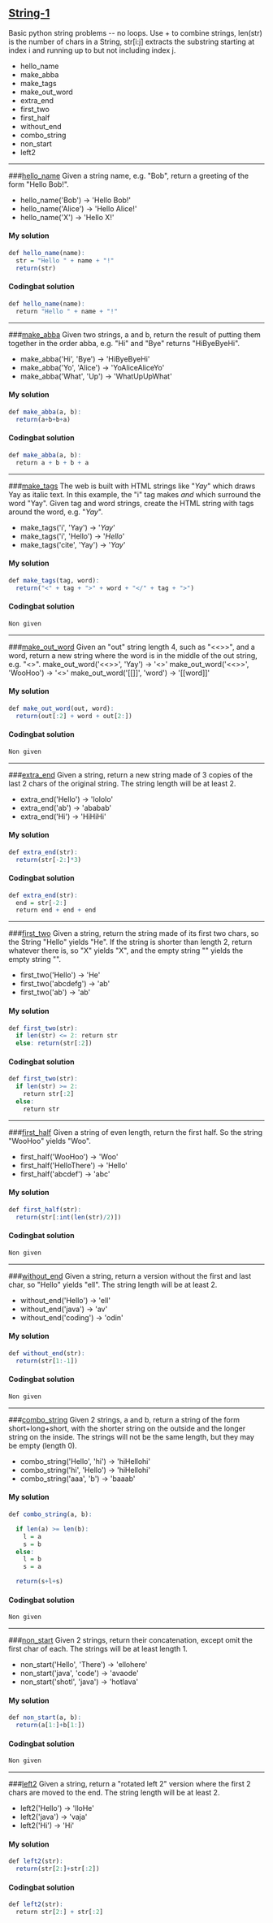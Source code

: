 ## [String-1](http://codingbat.com/python/String-1)
Basic python string problems -- no loops. Use + to combine strings, len(str) is the number of chars in a String, str[i:j] extracts the substring starting at index i and running up to but not including index j.
* hello_name
* make_abba
* make_tags
* make_out_word
* extra_end
* first_two
* first_half
* without_end
* combo_string
* non_start
* left2

---

###[hello_name](http://codingbat.com/prob/p115413)
Given a string name, e.g. "Bob", return a greeting of the form "Hello Bob!".
* hello_name('Bob') → 'Hello Bob!'
* hello_name('Alice') → 'Hello Alice!'
* hello_name('X') → 'Hello X!'

#### My solution
```r
def hello_name(name):
  str = "Hello " + name + "!"
  return(str)
```
#### Codingbat solution
```r
def hello_name(name):
  return "Hello " + name + "!"
```

---

###[make_abba](http://codingbat.com/prob/p182144)
Given two strings, a and b, return the result of putting them together in the order abba, e.g. "Hi" and "Bye" returns "HiByeByeHi".
* make_abba('Hi', 'Bye') → 'HiByeByeHi'
* make_abba('Yo', 'Alice') → 'YoAliceAliceYo'
* make_abba('What', 'Up') → 'WhatUpUpWhat'

#### My solution
```r
def make_abba(a, b):
  return(a+b+b+a)
```
#### Codingbat solution
```r
def make_abba(a, b):
  return a + b + b + a
```

---

###[make_tags](http://codingbat.com/prob/p132290)
The web is built with HTML strings like "<i>Yay</i>" which draws Yay as italic text. In this example, the "i" tag makes <i> and </i> which surround the word "Yay". Given tag and word strings, create the HTML string with tags around the word, e.g. "<i>Yay</i>".
* make_tags('i', 'Yay') → '<i>Yay</i>'
* make_tags('i', 'Hello') → '<i>Hello</i>'
* make_tags('cite', 'Yay') → '<cite>Yay</cite>'

#### My solution
```r
def make_tags(tag, word):
  return("<" + tag + ">" + word + "</" + tag + ">")
```
#### Codingbat solution
```r
Non given
```

---

###[make_out_word](http://codingbat.com/prob/p129981)
Given an "out" string length 4, such as "<<>>", and a word, return a new string where the word is in the middle of the out string, e.g. "<<word>>".
make_out_word('<<>>', 'Yay') → '<<Yay>>'
make_out_word('<<>>', 'WooHoo') → '<<WooHoo>>'
make_out_word('[[]]', 'word') → '[[word]]'

#### My solution
```r
def make_out_word(out, word):
  return(out[:2] + word + out[2:])
```
#### Codingbat solution
```r
Non given
```

---

###[extra_end](http://codingbat.com/prob/p148853)
Given a string, return a new string made of 3 copies of the last 2 chars of the original string. The string length will be at least 2.
* extra_end('Hello') → 'lololo'
* extra_end('ab') → 'ababab'
* extra_end('Hi') → 'HiHiHi'

#### My solution
```r
def extra_end(str):
  return(str[-2:]*3)
```
#### Codingbat solution
```r
def extra_end(str):
  end = str[-2:]
  return end + end + end
```

---

###[first_two](http://codingbat.com/prob/p184816)
Given a string, return the string made of its first two chars, so the String "Hello" yields "He". If the string is shorter than length 2, return whatever there is, so "X" yields "X", and the empty string "" yields the empty string "".
* first_two('Hello') → 'He'
* first_two('abcdefg') → 'ab'
* first_two('ab') → 'ab'

#### My solution
```r
def first_two(str):
  if len(str) <= 2: return str
  else: return(str[:2])
```
#### Codingbat solution
```r
def first_two(str):
  if len(str) >= 2:
    return str[:2]
  else:
    return str
```

---

###[first_half](http://codingbat.com/prob/p107010)
Given a string of even length, return the first half. So the string "WooHoo" yields "Woo".
* first_half('WooHoo') → 'Woo'
* first_half('HelloThere') → 'Hello'
* first_half('abcdef') → 'abc'

#### My solution
```r
def first_half(str):
  return(str[:int(len(str)/2)])
```
#### Codingbat solution
```r
Non given
```

---

###[without_end](http://codingbat.com/prob/p138533)
Given a string, return a version without the first and last char, so "Hello" yields "ell". The string length will be at least 2.
* without_end('Hello') → 'ell'
* without_end('java') → 'av'
* without_end('coding') → 'odin'

#### My solution
```r
def without_end(str):
  return(str[1:-1])
```
#### Codingbat solution
```r
Non given
```

---

###[combo_string](http://codingbat.com/prob/p194053)
Given 2 strings, a and b, return a string of the form short+long+short, with the shorter string on the outside and the longer string on the inside. The strings will not be the same length, but they may be empty (length 0).
* combo_string('Hello', 'hi') → 'hiHellohi'
* combo_string('hi', 'Hello') → 'hiHellohi'
* combo_string('aaa', 'b') → 'baaab'

#### My solution
```r
def combo_string(a, b):

  if len(a) >= len(b):
    l = a
    s = b
  else:
    l = b
    s = a

  return(s+l+s)
```
#### Codingbat solution
```r
Non given
```

---

###[non_start](http://codingbat.com/prob/p127703)
Given 2 strings, return their concatenation, except omit the first char of each. The strings will be at least length 1.
* non_start('Hello', 'There') → 'ellohere'
* non_start('java', 'code') → 'avaode'
* non_start('shotl', 'java') → 'hotlava'

#### My solution
```r
def non_start(a, b):
  return(a[1:]+b[1:])
```
#### Codingbat solution
```r
Non given
```

---

###[left2](http://codingbat.com/prob/p160545)
Given a string, return a "rotated left 2" version where the first 2 chars are moved to the end. The string length will be at least 2.
* left2('Hello') → 'lloHe'
* left2('java') → 'vaja'
* left2('Hi') → 'Hi'

#### My solution
```r
def left2(str):
  return(str[2:]+str[:2])
```
#### Codingbat solution
```r
def left2(str):
  return str[2:] + str[:2]
```
